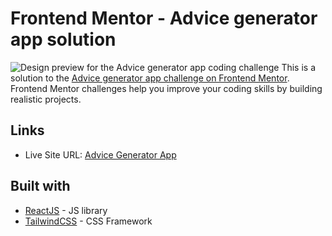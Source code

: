 # Frontend Mentor - Advice generator app solution

![Design preview for the Advice generator app coding challenge](./desktop-preview.jpg)
This is a solution to the [Advice generator app challenge on Frontend Mentor](https://www.frontendmentor.io/challenges/advice-generator-app-QdUG-13db). Frontend Mentor challenges help you improve your coding skills by building realistic projects.

## Links

- Live Site URL: [Advice Generator App](https://fe-mentor-aw-advice-generator.vercel.app)

## Built with

- [ReactJS](https://reactjs.org/) - JS library
- [TailwindCSS](https://tailwindcss.com/) - CSS Framework

